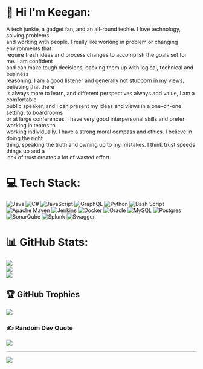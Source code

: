# 💫 Hi I'm Keegan:
 A tech junkie, a gadget fan, and an all-round techie. I love technology, solving problems<br>and working with people. I really like working in problem or changing environments that<br>require fresh ideas and process changes to accomplish the goals set for me. I am confident<br>and can make tough decisions, backing them up with logical, technical and business<br>reasoning. I am a good listener and generally not stubborn in my views, believing that there<br>is always more to learn, and different perspectives always add value, l am a comfortable<br>public speaker, and I can present my ideas and views in a one-on-one setting, to boardrooms<br>or at large conferences. I have very good interpersonal skills and prefer working in teams to<br>working individually. I have a strong moral compass and ethics. I believe in doing the right<br>thing, speaking the truth and owning up to my mistakes. I think trust speeds things up and a<br>lack of trust creates a lot of wasted effort.


# 💻 Tech Stack:
![Java](https://img.shields.io/badge/java-%23ED8B00.svg?style=for-the-badge&logo=openjdk&logoColor=white) ![C#](https://img.shields.io/badge/c%23-%23239120.svg?style=for-the-badge&logo=csharp&logoColor=white) ![JavaScript](https://img.shields.io/badge/javascript-%23323330.svg?style=for-the-badge&logo=javascript&logoColor=%23F7DF1E) ![GraphQL](https://img.shields.io/badge/-GraphQL-E10098?style=for-the-badge&logo=graphql&logoColor=white) ![Python](https://img.shields.io/badge/python-3670A0?style=for-the-badge&logo=python&logoColor=ffdd54) ![Bash Script](https://img.shields.io/badge/bash_script-%23121011.svg?style=for-the-badge&logo=gnu-bash&logoColor=white) ![Apache Maven](https://img.shields.io/badge/Apache%20Maven-C71A36?style=for-the-badge&logo=Apache%20Maven&logoColor=white) ![Jenkins](https://img.shields.io/badge/jenkins-%232C5263.svg?style=for-the-badge&logo=jenkins&logoColor=white) ![Docker](https://img.shields.io/badge/docker-%230db7ed.svg?style=for-the-badge&logo=docker&logoColor=white) ![Oracle](https://img.shields.io/badge/Oracle-F80000?style=for-the-badge&logo=oracle&logoColor=white) ![MySQL](https://img.shields.io/badge/mysql-4479A1.svg?style=for-the-badge&logo=mysql&logoColor=white) ![Postgres](https://img.shields.io/badge/postgres-%23316192.svg?style=for-the-badge&logo=postgresql&logoColor=white) ![SonarQube](https://img.shields.io/badge/SonarQube-black?style=for-the-badge&logo=sonarqube&logoColor=4E9BCD) ![Splunk](https://img.shields.io/badge/splunk-%23000000.svg?style=for-the-badge&logo=splunk&logoColor=white) ![Swagger](https://img.shields.io/badge/-Swagger-%23Clojure?style=for-the-badge&logo=swagger&logoColor=white)
# 📊 GitHub Stats:
![](https://github-readme-stats.vercel.app/api?username=kchetty100&theme=dark&hide_border=false&include_all_commits=false&count_private=true)<br/>
![](https://nirzak-streak-stats.vercel.app/?user=kchetty100&theme=dark&hide_border=false)<br/>
![](https://github-readme-stats.vercel.app/api/top-langs/?username=kchetty100&theme=dark&hide_border=false&include_all_commits=false&count_private=true&layout=compact)

## 🏆 GitHub Trophies
![](https://github-profile-trophy.vercel.app/?username=kchetty100&theme=radical&no-frame=false&no-bg=true&margin-w=4)

### ✍️ Random Dev Quote
![](https://quotes-github-readme.vercel.app/api?type=horizontal&theme=radical)

---
[![](https://visitcount.itsvg.in/api?id=kchetty100&icon=0&color=0)](https://visitcount.itsvg.in)

<!-- Proudly created with GPRM ( https://gprm.itsvg.in ) -->
